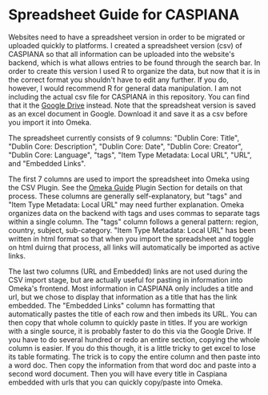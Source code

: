 # Spreadsheet Guide for CASPIANA
Websites need to have a spreadsheet version in order to be migrated or uploaded quickly to platforms. I created a spreadsheet version (csv) of CASPIANA so that all information can be uploaded into the website's backend, which is what allows entries to be found through the search bar. In order to create this version I used R to organize the data, but now that it is in the correct format you shouldn't have to edit any further. If you do, however, I would recommend R for general data manipulation. I am not  including the actual csv file for CASPIANA in this repository. You can find that it the [Google Drive](https://docs.google.com/spreadsheets/d/1NHbX0fnF3CA1h0DvPacjhI9kU9f8bhYX/edit#gid=1506660950) instead. Note that the spreadsheat version is saved as an excel document in Google. Download it and save it as a csv before you import it into Omeka.

The spreadsheet currently consists of 9 columns: "Dublin Core: Title", "Dublin Core: Description", "Dublin Core: Date", "Dublin Core: Creator", "Dublin Core: Language", "tags", "Item Type Metadata: Local URL", "URL", and "Embedded Links". 

The first 7 columns are used to import the spreadsheet into Omeka using the CSV Plugin. See the [Omeka Guide](https://github.com/CianStryker/Caspiana_Guide/tree/main/Omeka%20Website%20Guide/Omeka%20Guide) Plugin Section for details on that process. These columns are generally self-explanatory, but "tags" and "Item Type Metadata: Local URL" may need further explanation. Omeka organizes data on the backend with tags and uses commas to separate tags within a single column. The "tags" column follows a general pattern: region, country, subject, sub-category. "Item Type Metadata: Local URL" has been written in html format so that when you import the spreadsheet and toggle on html duirng that process, all links will automatically be imported as active links. 

The last two columns (URL and Embedded) links are not used during the CSV import stage, but are actually useful for pasting in information into Omeka's frontend. Most information in CASPIANA only includes a title and url, but we chose to display that information as a title that has the link embedded. The "Embedded Links" column has formatting that automatically pastes the title of each row and then imbeds its URL. You can then copy that whole column to quickly paste in titles. If you are workign with a single source, it is probably faster to do this via the Google Drive. If you have to do several hundred or redo an entire section, copying the whole column is easier. If you do this though, it is a little tricky to get excel to lose its table formating. The trick is to copy the entire column and then paste into a word doc. Then copy the information from that word doc and paste into a second word document. Then you will have every title in Caspiana embedded with urls that you can quickly copy/paste into Omeka. 



